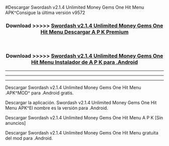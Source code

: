 #Descargar Swordash v2.1.4 Unlimited Money Gems One Hit Menu  APK^Consigue la última versión v9572



<div align="center">
<h3>Download >>>>> <a href="https://es-sites.web.app/?es= Swordash v2.1.4 Unlimited Money Gems One Hit Menu ">Swordash v2.1.4 Unlimited Money Gems One Hit Menu  Descargar A P K Premium</a></h3><br>

<h3>Download >>>>> <a href="https://es-sites.web.app/?es= Swordash v2.1.4 Unlimited Money Gems One Hit Menu ">Swordash v2.1.4 Unlimited Money Gems One Hit Menu  Instalador de A P K para .Android</a></h3>
</div>


----------------------------------------------------------

----------------------------------------------------------

----------------------------------------------------------

Descargar Swordash v2.1.4 Unlimited Money Gems One Hit Menu  .APK^MOD^ para .Android gratis.

Descargar la aplicación. Swordash v2.1.4 Unlimited Money Gems One Hit Menu  APK^El nombre es la versión para .Android.

Descargar Swordash v2.1.4 Unlimited Money Gems One Hit Menu  A P K [Sin anuncios]

Descargar Swordash v2.1.4 Unlimited Money Gems One Hit Menu  gratuita del mod para .Android.